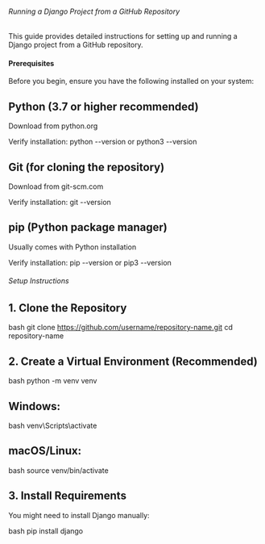 ###### Running a Django Project from a GitHub Repository
This guide provides detailed instructions for setting up and running a Django project from a GitHub repository.

#### Prerequisites
Before you begin, ensure you have the following installed on your system:

## Python (3.7 or higher recommended)

Download from python.org

Verify installation: python --version or python3 --version

## Git (for cloning the repository)

Download from git-scm.com

Verify installation: git --version

## pip (Python package manager)

Usually comes with Python installation

Verify installation: pip --version or pip3 --version

###### Setup Instructions
## 1. Clone the Repository
bash
git clone https://github.com/username/repository-name.git
cd repository-name
## 2. Create a Virtual Environment (Recommended)
bash
python -m venv venv
## Windows:

bash
venv\Scripts\activate
## macOS/Linux:

bash
source venv/bin/activate
## 3. Install Requirements
You might need to install Django manually:

bash
pip install django
